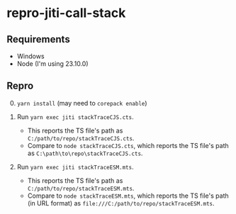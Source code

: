 # repro-jiti-call-stack

## Requirements

- Windows
- Node (I'm using 23.10.0)

## Repro

0. `yarn install` (may need to `corepack enable`)

1. Run `yarn exec jiti stackTraceCJS.cts`.

    - This reports the TS file's path as `C:/path/to/repo/stackTraceCJS.cts`. 
    - Compare to `node stackTraceCJS.cts`, which reports the TS file's path as `C:\path\to\repo\stackTraceCJS.cts`.

2. Run `yarn exec jiti stackTraceESM.mts`.
    - This reports the TS file's path as `C:/path/to/repo/stackTraceESM.mts`.
    - Compare to `node stackTraceESM.mts`, which reports the TS file's path (in URL format) as `file:///C:/path/to/repo/stackTraceESM.mts`.
